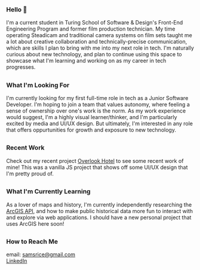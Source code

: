 ### Hello 👋

I'm a current student in Turing School of Software & Design's Front-End Engineering Program and former film production technician. My time operating Steadicam and traditional camera systems on film sets taught me a lot about creative collaboration and technically-precise communication, which are skills I plan to bring with me into my next role in tech. I'm naturally curious about new technology, and plan to continue using this space to showcase what I'm learning and working on as my career in tech progresses.

##

### What I'm Looking For

I'm currently looking for my first full-time role in tech as a Junior Software Developer. I'm hoping to join a team that values autonomy, where feeling a sense of ownership over one's work is the norm. As my work experience would suggest, I'm a highly visual learner/thinker, and I'm particularly excited by media and UI/UX design. But ultimately, I'm interested in any role that offers oppurtunities for growth and exposure to new technology.

##

### Recent Work

Check out my recent project [Overlook Hotel](https://github.com/sam-rice/overlook-hotel) to see some recent work of mine! This was a vanilla JS project that shows off some UI/UX design that I'm pretty proud of.

##

### What I'm Currently Learning

As a lover of maps and history, I'm currently independently researching the [ArcGIS API](https://developers.arcgis.com/), and how to make public historical data more fun to interact with and explore via web applications. I should have a new personal project that uses ArcGIS here soon!

##

### How to Reach Me

email: samsrice@gmail.com\
[LinkedIn](https://www.linkedin.com/in/-sam-rice/)


<!--
**sam-rice/sam-rice** is a ✨ _special_ ✨ repository because its `README.md` (this file) appears on your GitHub profile.

Here are some ideas to get you started:

- 🔭 I’m currently working on ...
- 🌱 I’m currently learning ...
- 👯 I’m looking to collaborate on ...
- 🤔 I’m looking for help with ...
- 💬 Ask me about ...
- 📫 How to reach me: ...
- 😄 Pronouns: ...
- ⚡ Fun fact: ...
-->

